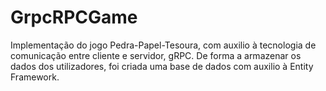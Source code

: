 # GrpcRPCGame
Implementação do jogo Pedra-Papel-Tesoura, com auxilio à tecnologia de comunicação entre cliente e servidor, gRPC.
De forma a armazenar os dados dos utilizadores, foi criada uma base de dados com auxilio à Entity Framework.
